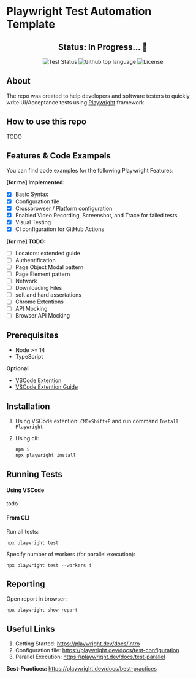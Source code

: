 # Playwright Test Automation Template

<!-- Status -->
<h2 align="center"> 
	<b>Status</b>: In Progress... 🚧
</h2>

<!-- Stats -->
<p align="center">
  <img alt="Test Status" src="https://github.com/yyeshchev96/playwright-test-automation-template/actions/workflows/playwright.yml/badge.svg?branch=main">
  <img alt="Github top language" src="https://img.shields.io/github/languages/top/yyeshchev96/playwright-test-automation-template">
  <img alt="License" src="https://img.shields.io/github/license/yyeshchev96/playwright-test-automation-template">
</p>

## About

The repo was created to help developers and software testers to quickly write UI/Acceptance tests using [Playwright](https://playwright.dev/) framework.

## How to use this repo

TODO

## Features & Code Exampels

You can find code examples for the following Playwright Features:

**[for me] Implemented:**

- [x] Basic Syntax
- [x] Configuration file
- [x] Crossbrowser / Platform configuration
- [x] Enabled Video Recording, Screenshot, and Trace for failed tests
- [x] Visual Testing
- [x] CI configuration for GitHub Actions

**[for me] TODO:**

- [ ] Locators: extended guide
- [ ] Authentification
- [ ] Page Object Modal pattern
- [ ] Page Element pattern
- [ ] Network
- [ ] Downloading Files
- [ ] soft and hard assertations
- [ ] Chrome Extentions
- [ ] API Mocking
- [ ] Browser API Mocking

## Prerequisites

- Node >= 14
- TypeScript

**Optional**

- [VSCode Extention](https://marketplace.visualstudio.com/items?itemName=ms-playwright.playwright)
- [VSCode Extention Guide](https://playwright.dev/docs/getting-started-vscode)

## Installation

1. Using VSCode extention: `CMD+Shift+P` and run command `Install Playwright`

2. Using cli:
   ```bash
   npm i
   npx playwright install
   ```

## Running Tests

#### Using VSCode

todo

#### From CLI

Run all tests:

    npx playwright test

Specify number of workers (for parallel execution):

    npx playwright test --workers 4

## Reporting

Open report in browser:

    npx playwright show-report

## Useful Links

1. Getting Started: https://playwright.dev/docs/intro
2. Configuration file: https://playwright.dev/docs/test-configuration
3. Parallel Execution: https://playwright.dev/docs/test-parallel

**Best-Practices:** https://playwright.dev/docs/best-practices
